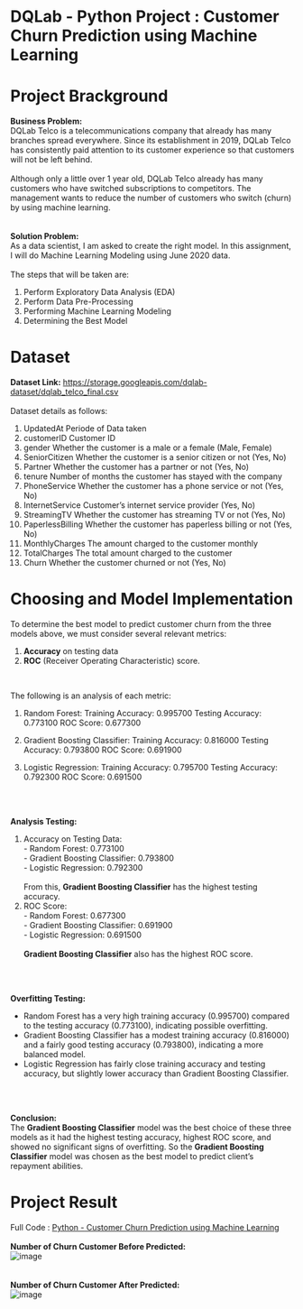 # DQLab - Python Project : Customer Churn Prediction using Machine Learning
# Project Brackground
**Business Problem:**
<br>DQLab Telco is a telecommunications company that already has many branches spread everywhere. Since its establishment in 2019, DQLab Telco has consistently paid attention to its customer experience so that customers will not be left behind.
<br>
<br>Although only a little over 1 year old, DQLab Telco already has many customers who have switched subscriptions to competitors. The management wants to reduce the number of customers who switch (churn) by using machine learning.
<br>
<br>
<br> **Solution Problem:**
<br>As a data scientist, I am asked to create the right model. In this assignment, I will do Machine Learning Modeling using June 2020 data.
<br>
<br>The steps that will be taken are:
1.    Perform Exploratory Data Analysis (EDA)
2.    Perform Data Pre-Processing
3.    Performing Machine Learning Modeling
4.    Determining the Best Model

# Dataset
**Dataset Link:** https://storage.googleapis.com/dqlab-dataset/dqlab_telco_final.csv
<br>
<br>Dataset details as follows:

1. UpdatedAt Periode of Data taken
2. customerID Customer ID
3. gender Whether the customer is a male or a female (Male, Female)
4. SeniorCitizen Whether the customer is a senior citizen or not (Yes, No)
5. Partner Whether the customer has a partner or not (Yes, No)
6. tenure Number of months the customer has stayed with the company
7. PhoneService Whether the customer has a phone service or not (Yes, No)
8. InternetService Customer’s internet service provider (Yes, No)
9. StreamingTV Whether the customer has streaming TV or not (Yes, No)
10. PaperlessBilling Whether the customer has paperless billing or not (Yes, No)
11. MonthlyCharges The amount charged to the customer monthly
12. TotalCharges The total amount charged to the customer
13. Churn Whether the customer churned or not (Yes, No)
# Choosing and Model Implementation
To determine the best model to predict customer churn from the three models above, we must consider several relevant metrics: 
1. **Accuracy** on testing data
2. **ROC** (Receiver Operating Characteristic) score. 
<br>

The following is an analysis of each metric:

1. Random Forest:
        Training Accuracy: 0.995700
        Testing Accuracy: 0.773100
        ROC Score: 0.677300

2. Gradient Boosting Classifier:
        Training Accuracy: 0.816000
        Testing Accuracy: 0.793800
        ROC Score: 0.691900

3. Logistic Regression:
        Training Accuracy: 0.795700
        Testing Accuracy: 0.792300
        ROC Score: 0.691500
<br>
<br>

**Analysis Testing:**

1. Accuracy on Testing Data:
        <br>- Random Forest: 0.773100
        <br>- Gradient Boosting Classifier: 0.793800
        <br>- Logistic Regression: 0.792300
   <br>
   <br>
   From this, **Gradient Boosting Classifier** has the highest testing accuracy.
   <br>
2. ROC Score:
        <br>- Random Forest: 0.677300
        <br>- Gradient Boosting Classifier: 0.691900
        <br>- Logistic Regression: 0.691500
   <br>
   <br>
   **Gradient Boosting Classifier** also has the highest ROC score.
<br>
<br>

**Overfitting Testing:**
<br>
- Random Forest has a very high training accuracy (0.995700) compared to the testing accuracy (0.773100), indicating possible overfitting.
- Gradient Boosting Classifier has a modest training accuracy (0.816000) and a fairly good testing accuracy (0.793800), indicating a more balanced model.
- Logistic Regression has fairly close training accuracy and testing accuracy, but slightly lower accuracy than Gradient Boosting Classifier.
<br>
<br>

**Conclusion:**
<br>
The **Gradient Boosting Classifier** model was the best choice of these three models as it had the highest testing accuracy, highest ROC score, and showed no significant signs of overfitting. So the **Gradient Boosting Classifier** model was chosen as the best model to predict client’s repayment abilities.
# Project Result
Full Code : [Python - Customer Churn Prediction using Machine Learning](https://github.com/oktaviorezap/Customer-Churn-Prediction-using-Machine-Learning/blob/main/DQLab%20-%20Customer%20Churn%20Prediction%20Using%20Machine%20Learning.ipynb)
<br>
<br> **Number of Churn Customer Before Predicted:**
<br>![image](https://github.com/user-attachments/assets/f6b11ed2-fe8e-4463-a1c2-2f2d387300e0)
<br>
<br>
<br> **Number of Churn Customer After Predicted:**
<br>![image](https://github.com/user-attachments/assets/65403b17-cdb4-4095-b0cc-5da37f0c22a5)

